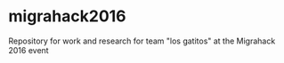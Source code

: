 # migrahack2016
Repository for work and research for team "los gatitos" at the Migrahack 2016 event
